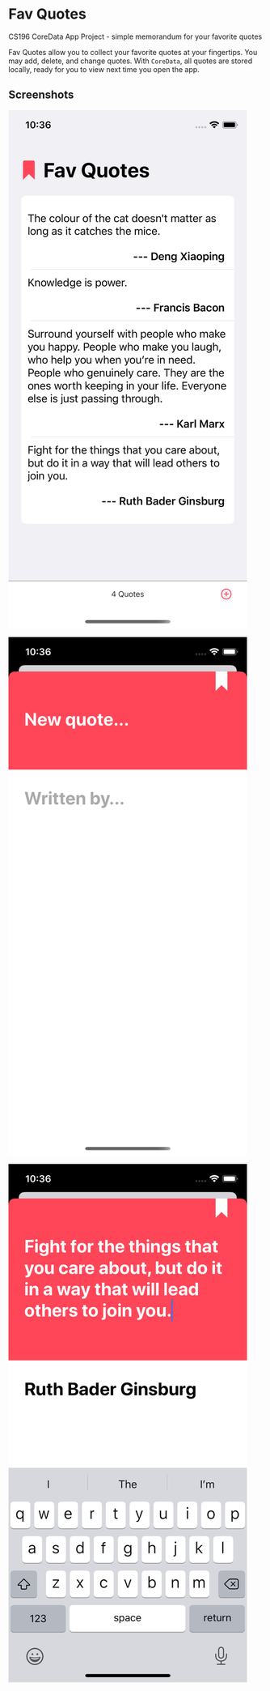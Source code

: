# Fav Quotes
CS196 CoreData App Project - simple memorandum for your favorite quotes

Fav Quotes allow you to collect your favorite quotes at your fingertips. You may add, delete, and change quotes. With `CoreData`, all quotes are stored locally, ready for you to view next time you open the app.

## Screenshots

![s1](https://github.com/JeffreyWang2864/Fav-Quotes/blob/main/screenshots/s1.png)

![s2](https://github.com/JeffreyWang2864/Fav-Quotes/blob/main/screenshots/s2.png)

![s3](https://github.com/JeffreyWang2864/Fav-Quotes/blob/main/screenshots/s3.png)
